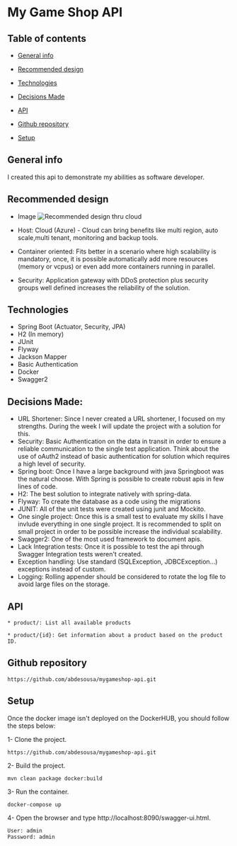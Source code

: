 # My Game Shop API
## Table of contents
* [General info](#general-info)
* [Recommended design](#recommended-design)
* [Technologies](#technologies)
* [Decisions Made](#decisions-made)

* [API](#api)
* [Github repository](#github-repository)
* [Setup](#setup)

## General info
I created this api to demonstrate my abilities as software developer.

## Recommended design

* Image
<img src="https://drive.google.com/open?id=1gJwMP_OZ5IY0R1_o0F8XPnGH2ItXz4Ga"
     alt="Recommended design thru cloud"/>

* Host: Cloud (Azure) - Cloud can bring benefits like multi region, auto scale,multi tenant, monitoring and backup tools.
* Container oriented: Fits better in a scenario where high scalability is mandatory, once, it is possible automatically add more resources (memory or vcpus) or even add more containers running in parallel.
* Security: Application gateway with DDoS protection plus security groups well defined increases the reliability of the solution.

## Technologies

* Spring Boot (Actuator, Security, JPA)
* H2 (In memory)
* JUnit
* Flyway
* Jackson Mapper
* Basic Authentication
* Docker
* Swagger2

## Decisions Made:
* URL Shortener: Since I never created a URL shortener, I focused on my strengths. During the week I will update the project with a solution for this.
* Security: Basic Authentication on the data in transit in order to ensure a reliable communication to the single test application. Think about the use of oAuth2 instead of basic authentication for 
solution which requires a high level of security.  
* Spring boot: Once I have a large background with java Springboot was the natural choose. With Spring is possible to create robust apis in few lines of code.
* H2: The best solution to integrate natively with spring-data.
* Flyway: To create the database as a code using the migrations 
* JUNIT: All of the unit tests were created using junit and Mockito.
* One single project: Once this is a small test to evaluate my skills I have invlude everything in one single project. It is recommended to split on small project in order to be possible increase the individual scalability. 
* Swagger2: One of the most used framework to document apis.
* Lack Integration tests: Once it is possible to test the api through Swagger Integration tests weren't created.
* Exception handling: Use standard (SQLException, JDBCException...) exceptions instead of custom. 
* Logging: Rolling appender should be considered to rotate the log file to avoid large files on the storage.


## API
```
* product/: List all available products 

* product/{id}: Get information about a product based on the product ID.
```

## Github repository

```
https://github.com/abdesousa/mygameshop-api.git
```


## Setup
Once the docker image isn't deployed on the DockerHUB, you should follow the steps below:

1- Clone the project.

```
https://github.com/abdesousa/mygameshop-api.git
```
2- Build the project. 

```
mvn clean package docker:build
```

3- Run the container.

```
docker-compose up
```

4- Open the browser and type http://localhost:8090/swagger-ui.html.

```
User: admin
Password: admin
```



